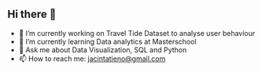## Hi there 👋


- 🔭 I’m currently working on Travel Tide Dataset to analyse user behaviour
- 🌱 I’m currently learning Data analytics at Masterschool
- 💬 Ask me about Data Visualization, SQL and Python
- 📫 How to reach me: jacintatieno@gmail.com

